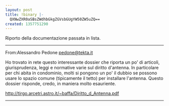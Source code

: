 ```yaml
---
layout: post
title: !binary |-
  QXNwZXR0aSBsZWdhbGkgZGVsbGUgYW50ZW5uZQ==
created: 1357751290
---
```

Riporto della documentazione passata in lista.

----------------------------------------------
From:Alessandro Pedone <pedone@tekta.it>

Ho trovato in rete questo interessante dossier che riporta un po' di articoli, giurisprudenza, leggi e normative varie sul diritto d'antenna. In particolare per chi abita in condominio, molti si pongono un po' il dubbio se possono usare lo spazio comune (tipicamente il tetto) per installare l'antenna.
Questo dossier risponde, credo, in maniera molto esauriente.

http://tirgo.arcetri.astro.it/~baffa/Diritto_d_Antenna.pdf

---------------------------------------------
